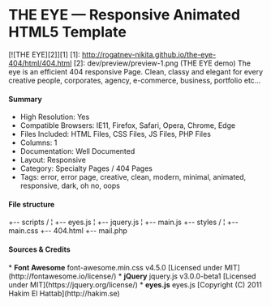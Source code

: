 # THE EYE — Responsive Animated HTML5 Template
[![THE EYE][2]][1]
  [1]: http://rogatnev-nikita.github.io/the-eye-404/html/404.html
  [2]: dev/preview/preview-1.png (THE EYE demo)
The eye is an efficient 404 responsive Page. Clean, classy and elegant for every creative people, corporates, agency, e-commerce, business, portfolio etc…<br>

<h4>Summary</h4>
<ul>
  <li>High Resolution: Yes</li>
  <li>Compatible Browsers: IE11, Firefox, Safari, Opera, Chrome, Edge</li>
  <li>Files Included: HTML Files, CSS Files, JS Files, PHP Files</li>
  <li>Columns: 1</li>
  <li>Documentation: Well Documented</li>
  <li>Layout: Responsive</li>
  <li>Category: Specialty Pages / 404 Pages</li>
  <li>Tags: error, error page, creative, clean, modern, minimal, animated, responsive, dark, oh no, oops</li>
</ul>

<h4>File structure</h4>
    +-- scripts /
    ¦	+-- eyes.js
    ¦	+-- jquery.js
    ¦	+-- main.js
    +-- styles /
    ¦    +-- main.css
    +-- 404.html
    +-- mail.php
    
<h4>Sources & Credits</h4>
* <strong>Font Awesome</strong>  
		font-awesome.min.css v4.5.0  
		[Licensed under MIT](http://fontawesome.io/license/)
* <strong>jQuery</strong>  
		jquery.js v3.0.0-beta1  
		[Licensed under MIT](https://jquery.org/license/)
* <strong>eyes.js</strong>  
		eyes.js
		[Copyright (C) 2011 Hakim El Hattab](http://hakim.se)
